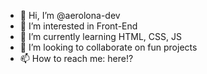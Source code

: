 - 👋 Hi, I’m @aerolona-dev
- 👀 I’m interested in Front-End
- 🌱 I’m currently learning HTML, CSS, JS
- 💞️ I’m looking to collaborate on fun projects
- 📫 How to reach me: here!?
